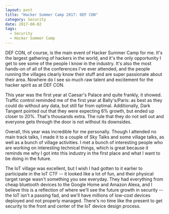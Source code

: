 ```yaml
---
layout: post
title: "Hacker Summer Camp 2017: DEF CON"
category: Security
date: 2017-08-02
tags:
  - Security
  - Hacker Summer Camp
---
```


DEF CON, of course, is the main event of Hacker Summer Camp for me.  It's the
largest gathering of hackers in the world, and it's the only opportunity I get
to see some of the people I know in the industry.  It's also the most hands-on
of all of the conferences I've ever attended, and the people running the
villages clearly know their stuff and are super passionate about their area.
Nowhere do I see so much raw talent and excitement for the hacker spirit as at
DEF CON.

This year was the first year at Caesar's Palace and quite frankly, it showed.  Traffic
control reminded me of the first year at Bally's/Paris: as best as they could do
without any data, but still far from optimal.  Additionally, Dark Tangent
pointed out that they were expecting 6% growth, but ended up closer to 20%.
That's thousands extra.  The rule that they do not sell out and everyone gets
through the door is not without its downsides.

Overall, this year was incredible for me personally.  Though I attended no main
track talks, I made it to a couple of Sky Talks and some village talks, as well
as a bunch of village activities.  I met a bunch of interesting people who are
working on interesting technical things, which is great because it reminds me
why I got into this industry in the first place and what I want to be doing in
the future.

The IoT village was excellent, but I wish I had gotten to it earlier to
participate in the IoT CTF -- it looked like a lot of fun, and their physical
target range wasn't something you see everyday.  They had everything from
cheap bluetooth devices to the Google Home and Amazon Alexa, and I believe this
is a reflection of where we'll see the future growth in security -- the IoT
isn't a passing fad, and we'll have millions of low-cost devices deployed and
not properly managed.  There's no time like the present to get security to the
front and center of the IoT device design process.
